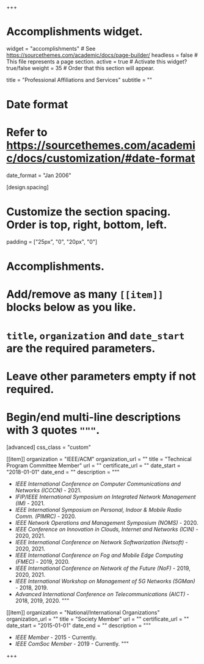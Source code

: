 +++
# Accomplishments widget.
widget = "accomplishments"  # See https://sourcethemes.com/academic/docs/page-builder/
headless = false  # This file represents a page section.
active = true  # Activate this widget? true/false
weight = 35  # Order that this section will appear.

title = "Professional Affiliations and Services"
subtitle = ""

# Date format
#   Refer to https://sourcethemes.com/academic/docs/customization/#date-format
date_format = "Jan 2006"

[design.spacing]
  # Customize the section spacing. Order is top, right, bottom, left.
  padding = ["25px", "0", "20px", "0"]

# Accomplishments.
#   Add/remove as many `[[item]]` blocks below as you like.
#   `title`, `organization` and `date_start` are the required parameters.
#   Leave other parameters empty if not required.
#   Begin/end multi-line descriptions with 3 quotes `"""`.

[advanced]
  css_class = "custom"

[[item]]
  organization = "IEEE/ACM"
  organization_url = ""
  title = "Technical Program Committee Member"
  url = ""
  certificate_url = ""
  date_start = "2018-01-01"
  date_end = ""
  description = """
  * _IEEE International Conference on Computer Communications and Networks (ICCCN)_ - 2021.
  * _IFIP/IEEE International Symposium on Integrated Network Management (IM)_ - 2021.
  * _IEEE International Symposium on Personal, Indoor & Mobile Radio Comm. (PIMRC)_ - 2020.
  * _IEEE Network Operations and Management Symposium (NOMS)_ - 2020.
  * _IEEE Conference on Innovation in Clouds, Internet and Networks (ICIN)_ - 2020, 2021.
  * _IEEE International Conference on Network Softwarization (Netsoft)_ - 2020, 2021.
  * _IEEE International Conference on Fog and Mobile Edge Computing (FMEC)_ - 2019, 2020.
  * _IEEE International Conference on Network of the Future (NoF)_ - 2019, 2020, 2021.
  * _IEEE International Workshop on Management of 5G Networks (5GMan)_ - 2018, 2019.
  * _Advanced International Conference on Telecommunications (AICT)_ - 2018, 2019, 2020.
  """

[[item]]
  organization = "National/International Organizations"
  organization_url = ""
  title = "Society Member"
  url = ""
  certificate_url = ""
  date_start = "2015-01-01"
  date_end = ""
  description = """
  * _IEEE Member_ - 2015 - Currently.
  * _IEEE ComSoc Member_ - 2019 - Currently.
  """

+++
